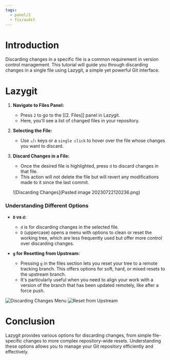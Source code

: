 ```yaml
---
tags:
  - panel/2
  - fix/audit
---
```

# Introduction
Discarding changes in a specific file is a common requirement in version control management. This tutorial will guide you through discarding changes in a single file using Lazygit, a simple yet powerful Git interface.

# Lazygit
1. **Navigate to Files Panel:**
   - Press `2` to go to the [[2. Files]] panel in Lazygit.
   - Here, you'll see a list of changed files in your repository.

2. **Selecting the File:**
   - Use `↓`/`↑` keys or a `single click` to hover over the file whose changes you want to discard.

3. **Discard Changes in a File:**
   - Once the desired file is highlighted, press `d` to discard changes in that file.
   - This action will not delete the file but will revert any modifications made to it since the last commit.

   ![Discarding Changes](Pasted image 20230722120236.png)

### Understanding Different Options
- **`D` vs `d`:**
  - `d` is for discarding changes in the selected file.
  - `D` (uppercase) opens a menu with options to clean or reset the working tree, which are less frequently used but offer more control over discarding changes.

- **`g` for Resetting from Upstream:**
  - Pressing `g` in the files section lets you reset your tree to a remote tracking branch. This offers options for soft, hard, or mixed resets to the upstream branch.
  - It's particularly useful when you need to align your work with a version of the branch that has been updated remotely, like after a force push.

![Discarding Changes Menu](files-nuke.png)
![Reset from Upstream](reset-upstream.png)

# Conclusion
Lazygit provides various options for discarding changes, from simple file-specific changes to more complex repository-wide resets. Understanding these options allows you to manage your Git repository efficiently and effectively.
